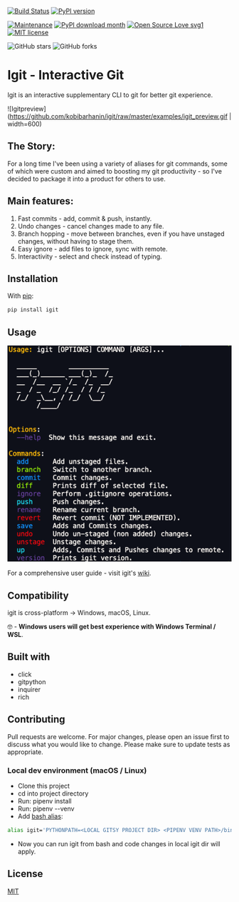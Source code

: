 [![Build Status](https://travis-ci.com/kobibarhanin/gitenv.svg?branch=master)](https://travis-ci.com/kobibarhanin/igit)
[![PyPI version](https://badge.fury.io/py/igit.svg)](https://badge.fury.io/py/igit)


[![Maintenance](https://img.shields.io/badge/Maintained%3F-yes-green.svg)](https://GitHub.com/Naereen/StrapDown.js/graphs/commit-activity)
[![PyPI download month](https://img.shields.io/pypi/dm/ansicolortags.svg)](https://pypi.python.org/pypi/igit/)
[![Open Source Love svg1](https://badges.frapsoft.com/os/v1/open-source.svg?v=103)](https://github.com/ellerbrock/open-source-badges/)
[![MIT license](https://img.shields.io/badge/License-MIT-blue.svg)](https://lbesson.mit-license.org/)

![GitHub stars](https://img.shields.io/github/stars/kobibarhanin/igit?style=social&label=Star&maxAge=2592000)
![GitHub forks](https://img.shields.io/github/forks/kobibarhanin/igit?style=social&label=Fork&maxAge=2592000)

# Igit - Interactive Git

Igit is an interactive supplementary CLI to git for better git experience.

![Igitpreview](https://github.com/kobibarhanin/igit/raw/master/examples/igit_preview.gif | width=600)

<!-- <p align="center">


<img src="https://github.com/kobibarhanin/igit/raw/master/examples/igit_preview.gif"
    width="600px" border="0" alt="igit_preview">

</p> -->

## The Story:

For a long time I've been using a variety of aliases for git commands, some of which were custom and aimed to boosting my git productivity - so I've decided to package it into a product for others to use.

## Main features:

1. Fast commits - add, commit & push, instantly.
2. Undo changes - cancel changes made to any file.
3. Branch hopping - move between branches, even if you have unstaged changes, without having to stage them.
4. Easy ignore - add files to ignore, sync with remote.
5. Interactivity - select and check instead of typing.

## Installation

With [pip](https://pip.pypa.io/en/stable/):

```bash
pip install igit
```

## Usage

![help](examples/help.png)

For a comprehensive user guide - visit igit's [wiki](https://github.com/kobibarhanin/igit/wiki/User-Guide).

## Compatibility

igit is cross-platform → Windows, macOS, Linux.

🤓 - **Windows users will get best experience with Windows Terminal / WSL**.

## Built with

- click
- gitpython
- inquirer
- rich

## Contributing

Pull requests are welcome. For major changes, please open an issue first to discuss what you would like to change.
Please make sure to update tests as appropriate.

### Local dev environment (macOS / Linux)

- Clone this project
- cd into project directory
- Run: pipenv install
- Run: pipenv --venv
- Add [bash alias](https://linuxize.com/post/how-to-create-bash-aliases/):

```bash
alias igit='PYTHONPATH=<LOCAL GITSY PROJECT DIR> <PIPENV VENV PATH>/bin/python3 <LOCAL IGIT PROJECT DIR>/igit/cli.py'
```

- Now you can run igit from bash and code changes in local igit dir will apply.

## License

[MIT](https://choosealicense.com/licenses/mit/)
